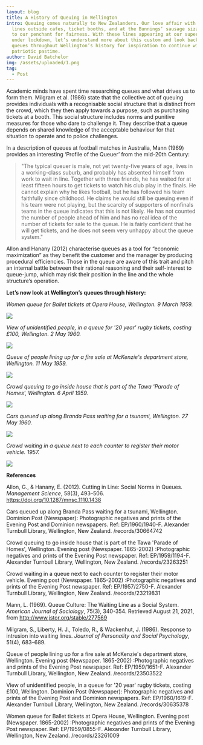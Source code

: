 ```yaml
---
layout: blog
title: A History of Queuing in Wellington
intro: Queuing comes naturally to New Zealanders. Our love affair with orderly
  lines outside cafes, ticket booths, and at the Bunnings’ sausage sizzle speaks
  to our penchant for fairness. With these lines appearing at our supermarkets
  under lockdown, let’s understand more about this custom and look back on
  queues throughout Wellington’s history for inspiration to continue with this
  patriotic pastime.
author: David Batchelor
img: /assets/uploaded/1.png
tag:
  - Post
---
```

Academic minds have spent time researching queues and what drives us to form them. Milgram et al. (1986) state that the collective act of queuing provides individuals with a recognisable social structure that is distinct from the crowd, which they then apply towards a purpose, such as purchasing tickets at a booth. This social structure includes norms and punitive measures for those who dare to challenge it. They describe that a queue depends on shared knowledge of the acceptable behaviour for that situation to operate and to police challenges. 

In a description of queues at football matches in Australia, Mann (1969) provides an interesting ‘Profile of the Queuer’ from the mid-20th Century: 

> "The typical queuer is male, not yet twenty-five years of age, lives in a working-class suburb, and probably has absented himself from work to wait in line. Together with three friends, he has waited for at least fifteen hours to get tickets to watch his club play in the finals. He cannot explain why he likes football, but he has followed his team faithfully since childhood. He claims he would still be queuing even if his team were not playing, but the scarcity of supporters of nonfinals teams in the queue indicates that this is not likely. He has not counted the number of people ahead of him and has no real idea of the number of tickets for sale to the queue. He is fairly confident that he will get tickets, and he does not seem very unhappy about the queue system."

Allon and Hanany (2012) characterise queues as a tool for “economic maximization” as they benefit the customer and the manager by producing procedural efficiencies. Those in the queue are aware of this trait and pitch an internal battle between their rational reasoning and their self-interest to queue-jump, which may risk their position in the line and the whole structure’s operation. 

**Let’s now look at Wellington’s queues through history:** 

*Women queue for Ballet tickets at Opera House, Wellington. 9 March 1959.* 

![](/assets/uploaded/1.png)

*View of unidentified people, in a queue for '20 year' rugby tickets, costing £100, Wellington. 2 May 1960.* 

![](/assets/uploaded/2.png)

*Queue of people lining up for a fire sale at McKenzie's department store, Wellington. 11 May 1959.* 

![](/assets/uploaded/3.png)

*Crowd queuing to go inside house that is part of the Tawa 'Parade of Homes', Wellington. 6 April 1959.* 

![](/assets/uploaded/4.png)

*Cars queued up along Branda Pass waiting for a tsunami, Wellington. 27 May 1960.* 

![](/assets/uploaded/5.png)

*Crowd waiting in a queue next to each counter to register their motor vehicle. 1957.* 

![](/assets/uploaded/6.png)

**References** 

Allon, G., & Hanany, E. (2012). Cutting in Line: Social Norms in Queues. *Management Science*, 58(3), 493–506. https://doi.org/10.1287/mnsc.1110.1438 

Cars queued up along Branda Pass waiting for a tsunami, Wellington. Dominion Post (Newspaper): Photographic negatives and prints of the Evening Post and Dominion newspapers. Ref: EP/1960/1940-F. Alexander Turnbull Library, Wellington, New Zealand. /records/30664742 

Crowd queuing to go inside house that is part of the Tawa 'Parade of Homes', Wellington. Evening post (Newspaper. 1865-2002) :Photographic negatives and prints of the Evening Post newspaper. Ref: EP/1959/1194-F. Alexander Turnbull Library, Wellington, New Zealand. /records/23263251 

Crowd waiting in a queue next to each counter to register their motor vehicle. Evening post (Newspaper. 1865-2002) :Photographic negatives and prints of the Evening Post newspaper. Ref: EP/1957/2750-F. Alexander Turnbull Library, Wellington, New Zealand. /records/23219831 

Mann, L. (1969). Queue Culture: The Waiting Line as a Social System. *American Journal of Sociology*, 75(3), 340-354. Retrieved August 21, 2021, from http://www.jstor.org/stable/277569 

Milgram, S., Liberty, H. J., Toledo, R., & Wackenhut, J. (1986). Response to intrusion into waiting lines. *Journal of Personality and Social Psychology*, 51(4), 683–689.

Queue of people lining up for a fire sale at McKenzie's department store, Wellington. Evening post (Newspaper. 1865-2002) :Photographic negatives and prints of the Evening Post newspaper. Ref: EP/1959/1651-F. Alexander Turnbull Library, Wellington, New Zealand. /records/23503522 

View of unidentified people, in a queue for '20 year' rugby tickets, costing £100, Wellington. Dominion Post (Newspaper): Photographic negatives and prints of the Evening Post and Dominion newspapers. Ref: EP/1960/1619-F. Alexander Turnbull Library, Wellington, New Zealand. /records/30635378 

Women queue for Ballet tickets at Opera House, Wellington. Evening post (Newspaper. 1865-2002) :Photographic negatives and prints of the Evening Post newspaper. Ref: EP/1959/0855-F. Alexander Turnbull Library, Wellington, New Zealand. /records/23261009